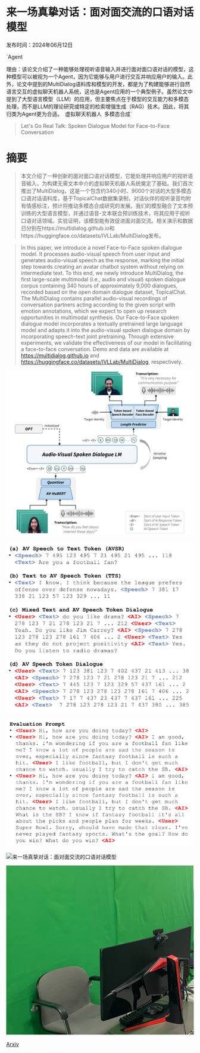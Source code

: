 # 来一场真挚对话：面对面交流的口语对话模型

发布时间：2024年06月12日

`Agent

理由：该论文介绍了一种能够处理视听语音输入并进行面对面口语对话的模型，这种模型可以被视为一个Agent，因为它能够与用户进行交互并响应用户的输入。此外，论文中提到的MultiDialog语料库和模型的开发，都是为了构建能够进行自然语言交互的虚拟聊天机器人系统，这也是Agent应用的一个典型例子。虽然论文中提到了大型语言模型（LLM）的应用，但主要焦点在于模型的交互能力和多模态处理，而不是LLM的理论研究或特定的检索增强生成（RAG）技术。因此，将其归类为Agent更为合适。` `虚拟聊天机器人` `多模态合成`

> Let's Go Real Talk: Spoken Dialogue Model for Face-to-Face Conversation

# 摘要

> 本文介绍了一种创新的面对面口语对话模型，它能处理并响应用户的视听语音输入，为构建无需文本中介的虚拟聊天机器人系统奠定了基础。我们首次推出了MultiDialog，这是一个包含约340小时、9000个对话的大型多模态口语对话语料库，基于TopicalChat数据集录制，对话伙伴的视听录音均附有情感标注，预计将推动多模态合成研究的发展。我们的模型融合了文本预训练的大型语言模型，并通过语音-文本联合预训练技术，将其应用于视听口语对话领域。实验证明，该模型能有效促进面对面交流。相关演示和数据已分别在https://multidialog.github.io和https://huggingface.co/datasets/IVLLab/MultiDialog发布。

> In this paper, we introduce a novel Face-to-Face spoken dialogue model. It processes audio-visual speech from user input and generates audio-visual speech as the response, marking the initial step towards creating an avatar chatbot system without relying on intermediate text. To this end, we newly introduce MultiDialog, the first large-scale multimodal (i.e., audio and visual) spoken dialogue corpus containing 340 hours of approximately 9,000 dialogues, recorded based on the open domain dialogue dataset, TopicalChat. The MultiDialog contains parallel audio-visual recordings of conversation partners acting according to the given script with emotion annotations, which we expect to open up research opportunities in multimodal synthesis. Our Face-to-Face spoken dialogue model incorporates a textually pretrained large language model and adapts it into the audio-visual spoken dialogue domain by incorporating speech-text joint pretraining. Through extensive experiments, we validate the effectiveness of our model in facilitating a face-to-face conversation. Demo and data are available at https://multidialog.github.io and https://huggingface.co/datasets/IVLLab/MultiDialog, respectively.

![来一场真挚对话：面对面交流的口语对话模型](../../../paper_images/2406.07867/x1.png)

![来一场真挚对话：面对面交流的口语对话模型](../../../paper_images/2406.07867/x2.png)

![来一场真挚对话：面对面交流的口语对话模型](../../../paper_images/2406.07867/x3.png)

![来一场真挚对话：面对面交流的口语对话模型](../../../paper_images/2406.07867/x4.png)

![来一场真挚对话：面对面交流的口语对话模型](../../../paper_images/2406.07867/x5.png)

[Arxiv](https://arxiv.org/abs/2406.07867)